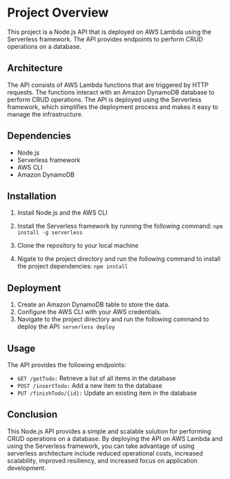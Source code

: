 # Project Overview
This project is a Node.js API that is deployed on AWS Lambda using the Serverless framework. The API provides endpoints to perform CRUD operations on a database.

## Architecture
The API consists of AWS Lambda functions that are triggered by HTTP requests. The functions interact with an Amazon DynamoDB database to perform CRUD operations. The API is deployed using the Serverless framework, which simplifies the deployment process and makes it easy to manage the infrastructure.

## Dependencies
- Node.js
- Serverless framework
- AWS CLI
- Amazon DynamoDB

## Installation
1. Install Node.js and the AWS CLI
2. Install the Serverless framework by running the following command:
`npm install -g serverless
`

3. Clone the repository to your local machine
4. Nigate to the project directory and run the following command to install the project dependencies:
`npm install
`

## Deployment
1. Create an Amazon DynamoDB table to store the data.
2. Configure the AWS CLI with your AWS credentials.
3. Navigate to the project directory and run the following command to deploy the API:
`serverless deploy`

## Usage
The API provides the following endpoints:

- `GET /getTodo:` Retrieve a list of all items in the database
- `POST /insertTodo:` Add a new item to the database
- `PUT /finishTodo/{id}:` Update an existing item in the database

## Conclusion
This Node.js API provides a simple and scalable solution for performing CRUD operations on a database. By deploying the API on AWS Lambda and using the Serverless framework, you can take advantage of using serverless architecture include reduced operational costs, increased scalability, improved resiliency, and increased focus on application development.
